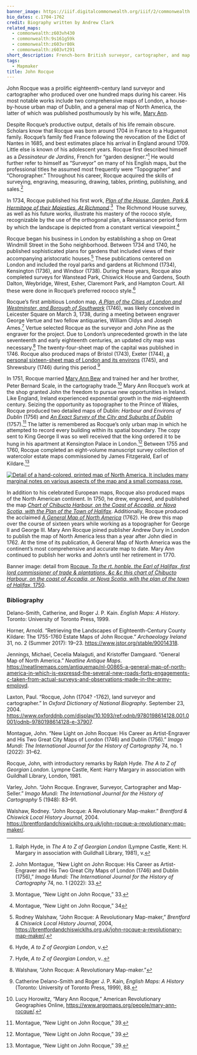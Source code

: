```yaml
---
banner_image: https://iiif.digitalcommonwealth.org/iiif/2/commonwealth:z603vt30s/535,948,2733,1294/,1200/0/default.jpg
bio_dates: c.1704-1762
credit: Biography written by Andrew Clark
related_maps:
  - commonwealth:z603vh430
  - commonwealth:9s161g59k
  - commonwealth:z603vr80k
  - commonwealth:z603vt291
short_description: French-born British surveyor, cartographer, and map seller
tags:
  - Mapmaker
title: John Rocque
---
```

John Rocque was a prolific eighteenth-century land surveyor and cartographer who produced over one hundred maps during his career. His most notable works include two comprehensive maps of London, a house-by-house urban map of Dublin, and a general map of North America, the latter of which was published posthumously by his wife, [Mary Ann](/people/mary-ann-rocque/).

Despite Rocque’s productive output, details of his life remain obscure. Scholars know that Rocque was born around 1704 in France to a Huguenot family. Rocque’s family fled France following the revocation of the Edict of Nantes in 1685, and best estimates place his arrival in England around 1709. Little else is known of his adolescent years. Rocque first described himself as a _Dessinateur de Jardins_, French for “garden designer.”[^1] He would further refer to himself as “Surveyor” on many of his English maps, but the professional titles he assumed most frequently were “Topographer” and “Chorographer.” Throughout his career, Rocque acquired the skills of surveying, engraving, measuring, drawing, tables, printing, publishing, and sales.[^2]

In 1734, Rocque published his first work, [_Plan of the House, Garden, Park & Hermitage of their Majesties, At Richmond_](https://www.rct.uk/collection/702999/plan-of-the-house-gardens-park-hermitage-of-their-majesties-at-richmond).[^3]  The Richmond House survey, as well as his future works, illustrate his mastery of the rococo style, recognizable by the use of the orthogonal plan, a Renaissance period form by which the landscape is depicted from a constant vertical viewpoint.[^4]

Rocque began his business in London by establishing a shop on Great Windmill Street in the Soho neighborhood. Between 1734 and 1740, he published sophisticated plans for gardens that included views of their accompanying aristocratic houses.[^5] These publications centered on London and included the royal parks and gardens at Richmond (1734), Kensington (1736), and Windsor (1738). During these years, Rocque also completed surveys for Wanstead Park, Chiswick House and Gardens, South Dalton, Weybridge, Wrest, Esher, Claremont Park, and Hampton Court. All these were done in Rocque’s preferred rococo style.[^6]

Rocque’s first ambitious London map, [_A Plan of the Cities of London and Westminster, and Borough of Southwark_](https://www.loc.gov/item/76696823/) (1746), was likely conceived in Leicester Square on March 3, 1738, during a meeting between engraver George Vertue and two fellow antiquaries, William Oldys and Joseph Ames.[^7] Vertue selected Rocque as the surveyor and John Pine as the engraver for the project. Due to London’s unprecedented growth in the late seventeenth and early eighteenth centuries, an updated city map was necessary.[^8] The twenty-four-sheet map of the capital was published in 1746. Rocque also produced maps of Bristol (1743), Exeter (1744), [a personal sixteen-sheet map of London and its environs](https://collections.library.yale.edu/catalog/15826791) (1745), and Shrewsbury (1746) during this period.[^9]

In 1751, Rocque married [Mary Ann Bew](/people/mary-ann-rocque) and trained her and her brother, Peter Bernard Scale, in the cartography trade.[^10] Mary Ann Rocque’s work at the shop granted John the freedom to pursue new opportunities in Ireland. Like England, Ireland experienced exponential growth in the mid-eighteenth century. Seizing the opportunity as topographer to the Prince of Wales, Rocque produced two detailed maps of Dublin: _Harbour and Environs of Dublin_ (1756) and [_An Exact Survey of the City and Suburbs of Dublin_](https://curiosity.lib.harvard.edu/scanned-maps/catalog/44-990114744870203941) (1757).[^11] The latter is remembered as Rocque’s only urban map in which he attempted to record every building within its spatial boundary. The copy sent to King George II was so well received that the king ordered it to be hung in his apartment at Kensington Palace in London.[^12] Between 1755 and 1760, Rocque completed an eight-volume manuscript survey collection of watercolor estate maps commissioned by James Fitzgerald, Earl of Kildare.[^13]

[![Detail of a hand-colored, printed map of North America. It includes many marginal notes on various aspects of the map and a small compass rose.](https://iiif.digitalcommonwealth.org/iiif/2/commonwealth:9s161g60b/1992,5484,3868,2067/full/0/default.jpg "Deatil from Rocque’s \"A General Map of North America,\" which was published after his death in 1762.")](/maps/commonwealth:9s161g59k/)

In addition to his celebrated European maps, Rocque also produced maps of the North American continent. In 1750, he drew, engraved, and published the map [_Chart of Chibucto Harbour, on the Coast of Accadia, or Nova Scotia, with the Plan of the Town of Halifax_](/maps/commonwealth:z603vt291/). Additionally, Rocque produced the acclaimed [_A General Map of North America_](/maps/commonwealth:9s161g59k/) (1762). He drew this map over the course of sixteen years while working as a topographer for George II and George III. Mary Ann Rocque joined publisher Andrew Dury in London to publish the map of North America less than a year after John died in 1762. At the time of its publication, A General Map of North America was the continent’s most comprehensive and accurate map to date. Mary Ann continued to publish her works and John’s until her retirement in 1770.

Banner image: detail from [Rocque, _To the rt. honble. the Earl of Halifax, first lord commissioner of trade & plantations, &c &c this chart of Chibucto Harbour, on the coast of Accadia, or Nova Scotia, with the plan of the town of Halifax,_ 1750](/maps/commonwealth:z603vt291).

[^1]: Ralph Hyde, in _The A to Z of Georgian London_ (Lympne Castle, Kent: H. Margary in association with Guildhall Library, 1981), v.

[^2]: John Montague, “New Light on John Rocque: His Career as Artist-Engraver and His Two Great City Maps of London (1746) and Dublin (1756),” _Imago Mundi: The International Journal for the History of Cartography_ 74, no. 1 (2022): 33.

[^3]: Montague, “New Light on John Rocque,” 33.

[^4]: Montague, “New Light on John Rocque,” 34

[^5]: Rodney Walshaw, “John Rocque: A Revolutionary Map-maker,” _Brentford & Chiswick Local History Journal_, 2004, https://brentfordandchiswicklhs.org.uk/john-rocque-a-revolutionary-map-maker/.

[^6]: Hyde, _A to Z of Georgian London_, v.

[^7]: Hyde, _A to Z of Georgian London_, v..

[^8]: Walshaw, “John Rocque: A Revolutionary Map-maker.”

[^9]: Catherine Delano-Smith and Roger J. P. Kain, _English Maps: A History_ (Toronto: University of Toronto Press, 1999), 88.

[^10]: Lucy Horowitz, “Mary Ann Rocque,” American Revolutionary Geographies Online, https://www.argomaps.org/people/mary-ann-rocque/.

[^11]: Montague, “New Light on John Rocque,” 39.

[^12]: Montague, “New Light on John Rocque,” 39.

[^13]: Montague, “New Light on John Rocque,” 39.

### Bibliography

Delano-Smith, Catherine, and Roger J. P. Kain. _English Maps: A History_. Toronto: University of Toronto Press, 1999.

Horner, Arnold. “Retrieving the Landscapes of Eighteenth-Century County Kildare: The 1755-1760 Estate Maps of John Rocque.” _Archaeology Ireland_ 31, no. 2 (Summer 2017): 19–23. https://www.jstor.org/stable/90014318.

Jennings, Michael, Cecelia Malaguti, and Kristoffer Damgaard. “General Map of North America.” _Neatline Antique Maps_. https://neatlinemaps.com/antiquemap/nl-00865-a-general-map-of-north-america-in-which-is-expressd-the-several-new-roads-forts-engagements-c-taken-from-actual-surveys-and-observations-made-in-the-army-employd.

Laxton, Paul. “Rocque, John (1704? -1762), land surveyor and cartographer.” In _Oxford Dictionary of National Biography_. September 23, 2004. https://www.oxforddnb.com/display/10.1093/ref:odnb/9780198614128.001.0001/odnb-9780198614128-e-37907.

Montague, John. “New Light on John Rocque: His Career as Artist-Engraver and His Two Great City Maps of London (1746) and Dublin (1756).” _Imago Mundi: The International Journal for the History of Cartography_ 74, no. 1 (2022): 31–62.

Rocque, John, with introductory remarks by Ralph Hyde. _The A to Z of Georgian London_. Lympne Castle, Kent: Harry Margary in association with Guildhall Library, London, 1981.

Varley, John. “John Rocque. Engraver, Surveyor, Cartographer and Map-Seller.” _Imago Mundi: The International Journal for the History of Cartography_ 5 (1948): 83–91.  

Walshaw, Rodney. “John Rocque: A Revolutionary Map-maker.” _Brentford & Chiswick Local History Journal_, 2004. https://brentfordandchiswicklhs.org.uk/john-rocque-a-revolutionary-map-maker/.


